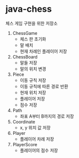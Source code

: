# java-chess
체스 게임 구현을 위한 저장소

1. ChessGame
    + 체스 판 초기화
    + 말 배치
    + 현재 차례인 플레이어 저장
2. ChessBoard
    + 말들 저장
    + 말의 위치 변경
3. Piece
    + 이동 규칙 저장
    + 이동 규칙에 따른 경로 반환
    + 현재 위치 저장
    + 플레이어 저장
    + 점수 저장 
4. Path
    + 좌표 A부터 B까지의 경로 저장
5. Coordinate
    + x, y 위치 값 저장
6. Player
    + 플레이어 차례 저장
7. PlayerScore
    + 플레이어의 점수 저장
    
    
